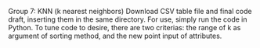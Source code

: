 Group 7: KNN (k nearest neighbors)
Download CSV table file and final code draft, inserting them in the same directory. For use, simply run the code in Python.
To tune code to desire, there are two criterias: the range of k as argument of sorting method, and the new point input of attributes.

